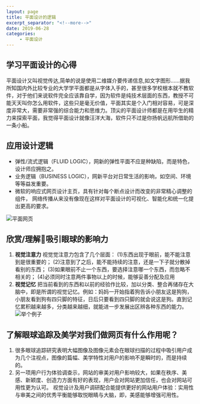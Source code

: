 ```yaml
---
layout: page
title: 平面设计的逻辑
excerpt_separator: "<!--more-->"
date: 2019-06-28
categories:
     - 平面设计
---
```


## 学习平面设计的心得
平面设计又叫视觉传达,简单的说是使用二维媒介要传递信息,如文字图形......据我所知国内外比较专业的大学学平面都是从字体入手的，甚至很多学校根本就不教软件，对于他们来说软件完全应该靠自学，因为软件是纯技术层面的东西，教授不可能天天叫你怎么用软件，这些只是毫无价值，平面其实是个入门相对容易，可是深度非常大，需要非常强的综合能力和思维力。顶尖的平面设计师都是在用毕生的精力来探索平面，我觉得平面设计就像汪洋大海，软件只不过是你扬帆远航所借助的一条小船。
<!--more-->

## 应用设计逻辑
- 弹性/流式逻辑（FLUID LOGIC），网新的弹性平面不应是种缺陷，而是特色，设计师应拥抱之。
- 业务逻辑（BUSINESS LOGIC），网新平台对日常生活的影响，如空间、环境等等益发重要。
- 微软的响应式网页设计主页，具有针对每个断点设计而改变的非常精心调整的组件，
网络传播从来没有像现在这样对平面设计的可视化、智能化和统一化提出更高的要求。

 ![平面网页](http://img.redocn.com/sheji/20150617/bianpinghuaxiangyingshiwangyesheji_4523060.jpg)

## 欣赏/理解吸引眼球的影响力
1.  **视觉注意力**
视觉觉注意力包含了几个层面：
(1)东西出现于眼前，能不能注意到是很重要的；
(2)注意到了之后，能不能持续的注意，还是一下子就分散掉看别的东西；
(3)如果眼前不止一个东西，要选择注意哪一个东西，而忽略不相关的；
(4)必须同时注意两件事物以上的时候，能够妥善分配及应用
2. **视觉记忆**
把当前看到的东西和以前的经验作比较，加以分类、整合再储存在大脑中，即是所谓的视觉记忆。例如：妈妈一开始指着狗告诉小朋友这是狗狗，小朋友看到狗有四只脚的特征，日后只要看到四只脚的就会说这是狗。直到记忆累积越来越多，分类越来越细，就能进一步发展出区辨各种东西的能力。
![举个例子](https://pic3.zhimg.com/80/a97c445df00c6e9343aa91fe9a7e6248_hd.jpg)

## 了解眼球追踪及美学对我们做网页有什么作用呢？
1. 很多眼球追踪研究表明大幅图像及图像元素会在眼球扫描的过程中吸引用户成为几个注视点，图像的篇幅、美学特性对用户的影响不是瞬时的，而是持续的。
2. 另一项用户行为体验调查示，网站的审美对用户影响较大，如果在秩序、美感、新颖度、创造力方面有好的表现，用户会对网站更加信任，也会对网站可用性更为认可。
视觉设计及用户调研配合能提供更好的网站用户体验：实用性与审美之间的优秀平衡能够取悦眼睛与大脑，即，美感能够增强可用性。

